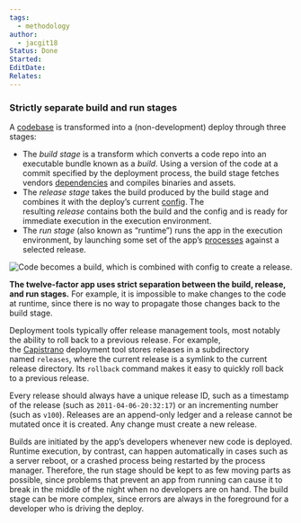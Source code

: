 ```yaml
---
tags:
  - methodology
author:
  - jacgit18
Status: Done
Started: 
EditDate: 
Relates:
---
```

### Strictly separate build and run stages

A [codebase](https://12factor.net/codebase) is transformed into a (non-development) deploy through three stages:

- The _build stage_ is a transform which converts a code repo into an executable bundle known as a _build_. Using a version of the code at a commit specified by the deployment process, the build stage fetches vendors [dependencies](https://12factor.net/dependencies) and compiles binaries and assets.
- The _release stage_ takes the build produced by the build stage and combines it with the deploy’s current [config](https://12factor.net/config). The resulting _release_ contains both the build and the config and is ready for immediate execution in the execution environment.
- The _run stage_ (also known as “runtime”) runs the app in the execution environment, by launching some set of the app’s [processes](https://12factor.net/processes) against a selected release.

![Code becomes a build, which is combined with config to create a release.](https://12factor.net/images/release.png)

**The twelve-factor app uses strict separation between the build, release, and run stages.** For example, it is impossible to make changes to the code at runtime, since there is no way to propagate those changes back to the build stage.

Deployment tools typically offer release management tools, most notably the ability to roll back to a previous release. For example, the [Capistrano](https://github.com/capistrano/capistrano/wiki) deployment tool stores releases in a subdirectory named `releases`, where the current release is a symlink to the current release directory. Its `rollback` command makes it easy to quickly roll back to a previous release.

Every release should always have a unique release ID, such as a timestamp of the release (such as `2011-04-06-20:32:17`) or an incrementing number (such as `v100`). Releases are an append-only ledger and a release cannot be mutated once it is created. Any change must create a new release.

Builds are initiated by the app’s developers whenever new code is deployed. Runtime execution, by contrast, can happen automatically in cases such as a server reboot, or a crashed process being restarted by the process manager. Therefore, the run stage should be kept to as few moving parts as possible, since problems that prevent an app from running can cause it to break in the middle of the night when no developers are on hand. The build stage can be more complex, since errors are always in the foreground for a developer who is driving the deploy.
